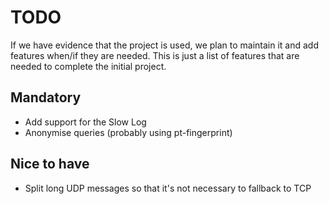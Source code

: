 # TODO

If we have evidence that the project is used, we plan to maintain it and add features when/if they are needed.
This is just a list of features that are needed to complete the initial project.


## Mandatory

* Add support for the Slow Log
* Anonymise queries (probably using pt-fingerprint)


## Nice to have

* Split long UDP messages so that it's not necessary to fallback to TCP


